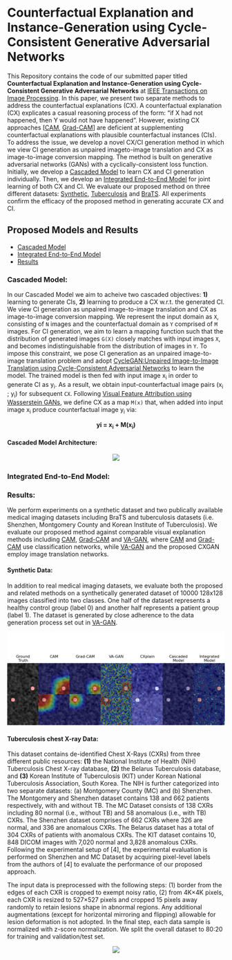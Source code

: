 # Counterfactual Explanation and Instance-Generation using Cycle-Consistent Generative Adversarial Networks
This Repository contains the code of our submitted paper titled **Counterfactual Explanation and Instance-Generation using Cycle-Consistent Generative Adversarial Networks** at [IEEE Transactions on Image Processing](https://ieeexplore.ieee.org/xpl/RecentIssue.jsp?punumber=83). In this paper, we present two separate methods to address the counterfactual explanations (CX). A counterfactual explanation (CX) explicates a casual reasoning process of the form: “if X had not happened, then Y would not have happened”. However, existing CX approaches [[CAM](https://arxiv.org/abs/1512.04150), [Grad-CAM](https://arxiv.org/abs/1610.02391)] are deficient at supplementing counterfactual explanations with plausible counterfactual instances (CIs). To address the issue, we develop a novel CX/CI generation method in which we view CI generation as unpaired imageto-image translation and CX as image-to-image conversion mapping. The method is built on generative adversarial networks (GANs) with a cyclically-consistent loss function. Initially, we develop a [Cascaded Model](#cascaded-model) to learn CX and CI generation individually. Then, we develop an [Integrated End-to-End Model](##integrated-end-to-end-model) for joint learning of both CX and CI. We evaluate our proposed method on three different datasets: [Synthetic](#synthetic-dataset), [Tuberculosis](#tuberculosis-dataset) and [BraTS](#brats-dataset). All experiments confirm the efficacy of the proposed method in generating accurate CX and CI.

## Proposed Models and Results
  + [Cascaded Model](#cascaded-model)
  + [Integrated End-to-End Model](#integrated-end-to-end-model)
  + [Results](#results)
  
### Cascaded Model:
In our Cascaded Model we aim to acheive two cascaded objectives: **1)** learning to generate CIs, **2)** learning to produce a CX w.r.t. the generated CI. We view CI generation as unpaired image-to-image translation and CX as image-to-image conversion mapping. We represent the input domain as `X`, consisting of `N` images and the counterfactual domain as `Y` comprised of `M` images. For CI generation, we aim to learn a mapping function such that the distribution of generated images `G(X)` closely matches with input images `X`, and becomes indistinguishable from the distribution of images in `Y`. To impose this constraint, we pose CI generation as an unpaired image-to-image translation problem and adopt [CycleGAN:Unpaired Image-to-Image Translation using Cycle-Consistent Adversarial Networks](https://arxiv.org/abs/1703.10593) to learn the model. The trained model is then fed with input image x<sub>i</sub> in order to generate CI as y<sub>i</sub>. As a result, we obtain input-counterfactual image pairs (x<sub>i</sub> ; y<sub>i</sub>) for subsequent `CX`. Following [Visual Feature Attribution using Wasserstein GANs](https://arxiv.org/abs/1711.08998), we define CX as a map `M(x)` that, when added into input image x<sub>i</sub> produce counterfactual image y<sub>i</sub> via:
<p align="center">
  <b> yi = x<sub>i</sub> + M(x<sub>i</sub>) </b>
</p>

#### Cascaded Model Architecture:

<p align="center">
    <img src="https://github.com/zeeshannisar/CX_GAN/blob/master/ReadMe%20Images/cascaded%20model.png" >
</p>

### Integrated End-to-End Model:

  
### Results:
We perform experiments on a synthetic dataset and two publically available medical imaging datasets including BraTS and tuberculosis datasets (i.e. Shenzhen, Montgomery County and Korean Institute of Tuberculosis). We evaluate our proposed method against comparable visual explanation methods including [CAM](https://arxiv.org/abs/1512.04150), [Grad-CAM](https://arxiv.org/abs/1610.02391) and [VA-GAN](https://arxiv.org/abs/1711.08998), where [CAM](https://arxiv.org/abs/1512.04150) and [Grad-CAM](https://arxiv.org/abs/1610.02391) use classification networks, while [VA-GAN](https://arxiv.org/abs/1711.08998) and the proposed CXGAN employ image translation networks.

#### Synthetic Data:
In addition to real medical imaging datasets, we evaluate both the proposed and related methods on a synthetically generated dataset of 10000 128x128 images classified into two classes. One half of the dataset represents a healthy control group (label 0) and another half represents a patient group (label 1). The dataset is generated by close adherence to the data generation process set out in [VA-GAN](https://arxiv.org/abs/1711.08998).
<p align="center">
    <img src="https://github.com/zeeshannisar/CX_GAN/blob/master/ReadMe%20Images/synthetic.png" >
</p>

#### Tuberculosis chest X-ray Data:
This dataset contains de-identified Chest X-Rays (CXRs) from three different public resources: **(1)** the National Institute of Health (NIH) Tuberculosis Chest X-ray database, **(2)** the Belarus Tuberculosis database, and **(3)** Korean Institute of Tuberculosis (KIT) under Korean National Tuberculosis Association, South Korea. The NIH is further categorized into two separate datasets: (a) Montgomery County (MC) and (b) Shenzhen. The Montgomery and Shenzhen dataset contains 138 and 662 patients respectively, with and without TB. The MC Dataset consists of 138 CXRs including 80 normal (i.e., without TB) and 58 anomalous (i.e., with TB) CXRs. The Shenzhen dataset comprises of 662 CXRs where 326 are normal, and 336 are anomalous CXRs. The Belarus dataset has a total of 304 CXRs of patients with anomalous CXRs. The KIT dataset contains 10, 848 DICOM images with 7,020 normal and 3,828 anomalous CXRs.  Following the experimental setup of [4], the experimental evaluation is performed on Shenzhen and MC Dataset by acquiring pixel-level labels from the authors of [4] to evaluate the performance of our proposed approach.

The input data is preprocessed with the following steps: (1) border from the edges of each CXR is cropped to exempt noisy ratio, (2) from 4K×4K pixels, each CXR is resized to 527×527 pixels and cropped 15 pixels away randomly to retain lesions shape in abnormal regions. Any additional augmentations (except for horizontal mirroring and flipping) allowable for lesion deformation is not adopted. In the final step, each data sample is normalized with z-score normalization. We split the overall dataset to 80:20 for training and validation/test set.
<p align="center">
    <img src="https://github.com/zeeshannisar/CX_GAN/blob/master/ReadMe%20Images/Combine-Results.png" >
</p>


